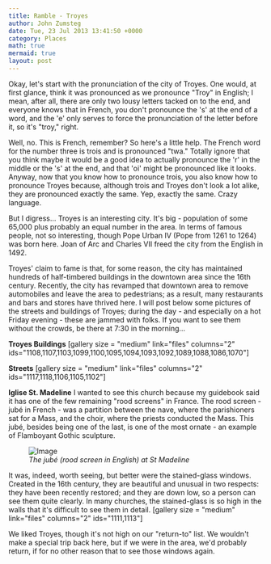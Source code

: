 ```yaml
---
title: Ramble - Troyes
author: John Zumsteg
date: Tue, 23 Jul 2013 13:41:50 +0000
category: Places
math: true
mermaid: true
layout: post
---
```

Okay, let's start with the pronunciation of the city of Troyes. One would, at first glance, think it was pronounced as we pronounce "Troy" in English; I mean, after all, there are only two lousy letters tacked on to the end, and everyone knows that in French, you don't pronounce the 's' at the end of a word, and the 'e' only serves to force the pronunciation of the letter before it, so it's "troy," right.

Well, no. This is French, remember? So here's a little help. The French word for the number three is trois and is pronounced "twa." Totally ignore that you think maybe it would be a good idea to actually pronounce the 'r' in the middle or the 's' at the end, and that 'oi' might be pronounced like it looks. Anyway, now that you know how to pronounce trois, you also know how to pronounce Troyes because, although trois and Troyes don't look a lot alike, they are pronounced exactly the same. Yep, exactly the same. Crazy language.

But I digress... Troyes is an interesting city. It's big - population of some 65,000 plus probably an equal number in the area. In terms of famous people, not so interesting, though Pope Urban IV (Pope from 1261 to 1264) was born here. Joan of Arc and Charles VII freed the city from the English in 1492. 

Troyes' claim to fame is that, for some reason, the city has maintained hundreds of half-timbered buildings in the downtown area since the 16th century. Recently, the city has revamped that downtown area to remove automobiles and leave the area to pedestrians; as a result, many restaurants and bars and stores have thrived here. I will post below some pictures of the streets and buildings of Troyes; during the day - and especially on a hot Friday evening - these are jammed with folks. If you want to see them without the crowds, be there at 7:30 in the morning...

<b>Troyes Buildings</b>
[gallery size = "medium" link="files" columns="2" ids="1108,1107,1103,1099,1100,1095,1094,1093,1092,1089,1088,1086,1070"]

<b>Streets</b>
[gallery size = "medium" link="files" columns="2" ids="1117,1118,1106,1105,1102"]

<b>Iglise St. Madeline</b>
I wanted to see this church because my guidebook said it has one of the few remaining "rood screens" in France. The rood screen - jubé in French - was a partition between the nave, where the parishioners sat for a Mass, and the choir, where the priests conducted the Mass. This jubé, besides being one of the last, is one of the most ornate - an example of Flamboyant Gothic sculpture.
<figure class = "portrait">
	<img src="{{"/assets/images/2013/07/DSC03522.jpg" | prepend: site.baseurl | prepend: site.url }}" alt="Image" />
	<figcaption><em>The jubé (rood screen in English) at St Madeline</em></figcaption>
</figure>



It was, indeed, worth seeing, but better were the stained-glass windows. Created in the 16th century, they are beautiful and unusual in two respects: they have been recently restored; and they are down low, so a person can see them quite clearly. In many churches, the stained-glass is so high in the walls that it's difficult to see them in detail. 
[gallery size = "medium" link="files" columns="2" ids="1111,1113"]

We liked Troyes, though it's not high on our "return-to" list. We wouldn't make a special trip back here, but if we were in the area, we'd probably return, if for no other reason that to see those windows again.
